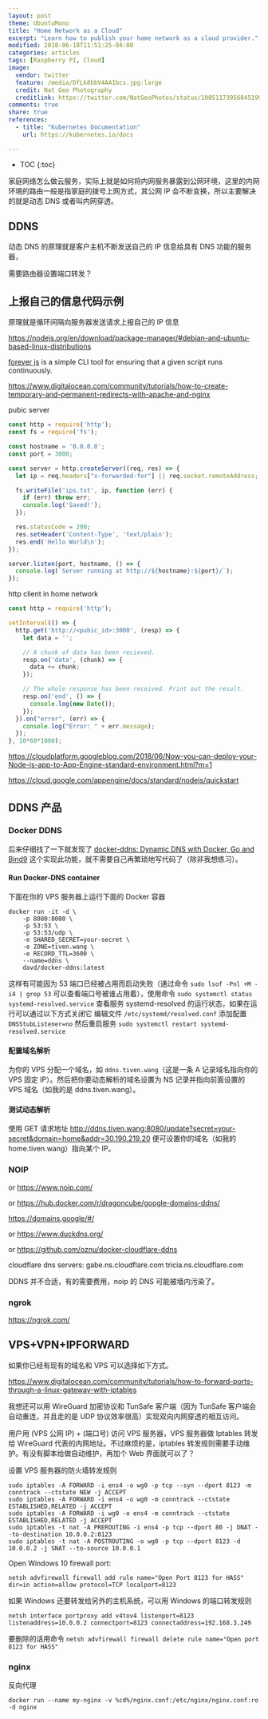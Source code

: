 ```yaml
---
layout: post
theme: UbuntuMono
title: "Home Network as a Cloud"
excerpt: "Learn how to publish your home network as a cloud provider."
modified: 2018-06-18T11:51:25-04:00
categories: articles
tags: [Raspberry PI, Cloud]
image:
  vendor: twitter
  feature: /media/DfLk8bbV4AA1bcs.jpg:large
  credit: Nat Geo Photography
  creditlink: https://twitter.com/NatGeoPhotos/status/1005117395684519937
comments: true
share: true
references:
  - title: "Kubernetes Documentation"
    url: https://kubernetes.io/docs

---
```


* TOC
{:toc}

家庭网络怎么做云服务，实际上就是如何将内网服务暴露到公网环境，这里的内网环境的路由一般是指家庭的拨号上网方式，其公网 IP 会不断变换，所以主要解决的就是动态 DNS 或者叫内网穿透。

## DDNS

动态 DNS 的原理就是客户主机不断发送自己的 IP 信息给具有 DNS 功能的服务器，

需要路由器设置端口转发？

## 上报自己的信息代码示例

原理就是循环间隔向服务器发送请求上报自己的 IP 信息

https://nodejs.org/en/download/package-manager/#debian-and-ubuntu-based-linux-distributions

[forever js](https://github.com/foreverjs/forever) is a simple CLI tool for ensuring that a given script runs continuously.

https://www.digitalocean.com/community/tutorials/how-to-create-temporary-and-permanent-redirects-with-apache-and-nginx

pubic server
```javascript
const http = require('http');
const fs = require('fs');

const hostname = '0.0.0.0';
const port = 3000;

const server = http.createServer((req, res) => {
  let ip = req.headers["x-forwarded-for"] || req.socket.remoteAddress;

  fs.writeFile('ips.txt', ip, function (err) {
    if (err) throw err;
    console.log('Saved!');
  });

  res.statusCode = 200;
  res.setHeader('Content-Type', 'text/plain');
  res.end('Hello World\n');
});

server.listen(port, hostname, () => {
  console.log(`Server running at http://${hostname}:${port}/`);
});
```

http client in home network
```javascript
const http = require('http');

setInterval(() => {
  http.get('http://<pubic_id>:3000', (resp) => {
    let data = '';

    // A chunk of data has been recieved.
    resp.on('data', (chunk) => {
      data += chunk;
    });

    // The whole response has been received. Print out the result.
    resp.on('end', () => {
      console.log(new Date());
    });
  }).on("error", (err) => {
    console.log("Error: " + err.message);
  });
}, 10*60*1000);
```


https://cloudplatform.googleblog.com/2018/06/Now-you-can-deploy-your-Node-js-app-to-App-Engine-standard-environment.html?m=1

https://cloud.google.com/appengine/docs/standard/nodejs/quickstart

## DDNS 产品

### Docker DDNS

后来仔细找了一下就发现了 [docker-ddns: Dynamic DNS with Docker, Go and Bind9](https://github.com/dprandzioch/docker-ddns) 这个实现此功能，就不需要自己再繁琐地写代码了（除非我想练习）。

#### Run Docker-DNS container

下面在你的 VPS 服务器上运行下面的 Docker 容器
```
docker run -it -d \
    -p 8080:8080 \
    -p 53:53 \
    -p 53:53/udp \
    -e SHARED_SECRET=your-secret \
    -e ZONE=tiven.wang \
    -e RECORD_TTL=3600 \
    --name=ddns \
    davd/docker-ddns:latest
```

这样有可能因为 53 端口已经被占用而启动失败（通过命令 `sudo lsof -Pnl +M -i4 | grep 53` 可以查看端口号被谁占用着），使用命令 `sudo systemctl status systemd-resolved.service` 查看服务 systemd-resolved 的运行状态，如果在运行可以通过以下方式关闭它
编辑文件 `/etc/systemd/resolved.conf` 添加配置 `DNSStubListener=no` 然后重启服务 `sudo systemctl restart systemd-resolved.service`

#### 配置域名解析

为你的 VPS 分配一个域名，如 `ddns.tiven.wang`（这是一条 A 记录域名指向你的 VPS 固定 IP）。然后把你要动态解析的域名设置为 NS 记录并指向前面设置的 VPS 域名（如我的是 ddns.tiven.wang）。

#### 测试动态解析

使用 GET 请求地址 http://ddns.tiven.wang:8080/update?secret=your-secret&domain=home&addr=30.190.219.20 便可设置你的域名（如我的 home.tiven.wang）指向某个 IP。


### NOIP

or https://www.noip.com/

or https://hub.docker.com/r/dragoncube/google-domains-ddns/

https://domains.google/#/

or https://www.duckdns.org/

or https://github.com/oznu/docker-cloudflare-ddns

cloudflare dns servers:
gabe.ns.cloudflare.com
tricia.ns.cloudflare.com

DDNS 并不合适，有的需要费用，noip 的 DNS 可能被墙内污染了。

### ngrok

https://ngrok.com/

## VPS+VPN+IPFORWARD

如果你已经有现有的域名和 VPS 可以选择如下方式。

https://www.digitalocean.com/community/tutorials/how-to-forward-ports-through-a-linux-gateway-with-iptables

我想还可以用 WireGuard 加密协议和 TunSafe 客户端（因为 TunSafe 客户端会自动重连，并且走的是 UDP 协议效率很高）实现双向内网穿透的相互访问。

用户用 (VPS 公网 IP) + (端口号) 访问 VPS 服务器，VPS 服务器做 Iptables 转发给 WireGuard 代表的内网地址。不过麻烦的是，iptables 转发规则需要手动维护。有没有脚本给做自动维护，再加个 Web 界面就可以了？

设置 VPS 服务器的防火墙转发规则
```
sudo iptables -A FORWARD -i ens4 -o wg0 -p tcp --syn --dport 8123 -m conntrack --ctstate NEW -j ACCEPT
sudo iptables -A FORWARD -i ens4 -o wg0 -m conntrack --ctstate ESTABLISHED,RELATED -j ACCEPT
sudo iptables -A FORWARD -i wg0 -o ens4 -m conntrack --ctstate ESTABLISHED,RELATED -j ACCEPT
sudo iptables -t nat -A PREROUTING -i ens4 -p tcp --dport 80 -j DNAT --to-destination 10.0.0.2:8123
sudo iptables -t nat -A POSTROUTING -o wg0 -p tcp --dport 8123 -d 10.0.0.2 -j SNAT --to-source 10.0.0.1
```

Open Windows 10 firewall port:
```
netsh advfirewall firewall add rule name="Open Port 8123 for HASS" dir=in action=allow protocol=TCP localport=8123
```

如果 Windows 还要转发给另外的主机系统，可以用 Windows 的端口转发规则
```
netsh interface portproxy add v4tov4 listenport=8123 listenaddress=10.0.0.2 connectport=8123 connectaddress=192.168.3.249
```

要删除的话用命令 `netsh advfirewall firewall delete rule name="Open port 8123 for HASS"`

### nginx

反向代理

```
docker run --name my-nginx -v %cd%/nginx.conf:/etc/nginx/nginx.conf:ro -d nginx
```
